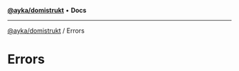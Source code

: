 [**@ayka/domistrukt**](../../README.md) • **Docs**

***

[@ayka/domistrukt](../../globals.md) / Errors

# Errors
